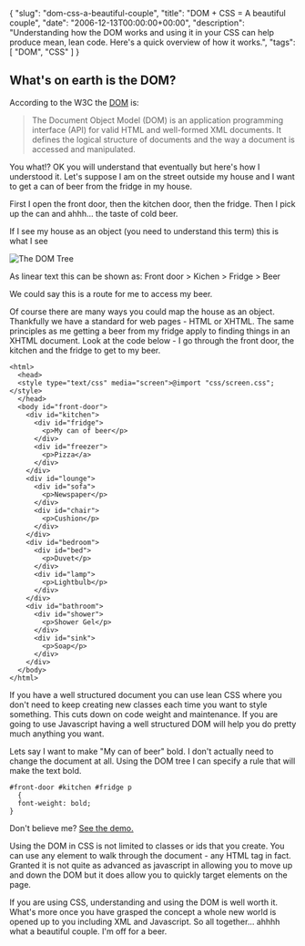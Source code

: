 {
  "slug": "dom-css-a-beautiful-couple",
  "title": "DOM + CSS = A beautiful couple",
  "date": "2006-12-13T00:00:00+00:00",
  "description": "Understanding how the DOM works and using it in your CSS can help produce mean, lean code. Here's a quick overview of how it works.",
  "tags": [
    "DOM",
    "CSS"
  ]
}

## What's on earth is the DOM?

According to the W3C the [DOM][1] is:

> The Document Object Model (DOM) is an application programming interface (API) for valid HTML and well-formed XML documents. It defines the logical structure of documents and the way a document is accessed and manipulated. 

You what!? OK you will understand that eventually but here's how I understood it. Let's suppose I am on the street outside my house and I want to get a can of beer from the fridge in my house. 

First I open the front door, then the kitchen door, then the fridge. Then I pick up the can and ahhh... the taste of cold beer.

If I see my house as an object (you need to understand this term) this is what I see

![The DOM Tree][2] 

As linear text this can be shown as: Front door > Kichen > Fridge > Beer

We could say this is a route for me to access my beer.

Of course there are many ways you could map the house as an object. Thankfully we have a standard for web pages - HTML or XHTML. The same principles as me getting a beer from my fridge apply to finding things in an XHTML document. Look at the code below - I go through the front door, the kitchen and the fridge to get to my beer. 

    <html>
      <head>
      <style type="text/css" media="screen">@import "css/screen.css";</style>
      </head>
      <body id="front-door">
        <div id="kitchen">
          <div id="fridge">
            <p>My can of beer</p>
          </div>
          <div id="freezer">
            <p>Pizza</a>
          </div>
        </div>
        <div id="lounge">
          <div id="sofa">
            <p>Newspaper</p>
          </div>
          <div id="chair">
            <p>Cushion</p>
          </div>
        </div>
        <div id="bedroom">
          <div id="bed">
            <p>Duvet</p>
          </div>
          <div id="lamp">
            <p>Lightbulb</p>
          </div>
        </div>
        <div id="bathroom">
          <div id="shower">
            <p>Shower Gel</p>
          </div>
          <div id="sink">
            <p>Soap</p>
          </div>
        </div>
      </body>
    </html>

If you have a well structured document you can use lean CSS where you don't need to keep creating new classes each time you want to style something. This cuts down on code weight and maintenance. If you are going to use Javascript having a well structured DOM will help you do pretty much anything you want. 

Lets say I want to make "My can of beer" bold. I don't actually need to change the document at all. Using the DOM tree I can specify a rule that will make the text bold. 

    #front-door #kitchen #fridge p 
      {
      font-weight: bold;
    }

Don't believe me? [See the demo.][3]

Using the DOM in CSS is not limited to classes or ids that you create. You can use any element to walk through the document - any HTML tag in fact. Granted it is not quite as advanced as javascript in allowing you to move up and down the DOM but it does allow you to quickly target elements on the page. 

If you are using CSS, understanding and using the DOM is well worth it. What's more once you have grasped the concept a whole new world is opened up to you including XML and Javascript. So all together... ahhhh what a beautiful couple. I'm off for a beer.

 [1]: http://www.w3.org/TR/DOM-Level-2-Core/introduction.html
 [2]: http://shapeshed.com/images/articles/dom_tree.png 
 [3]: http://shapeshed.com/examples/css-dom/
